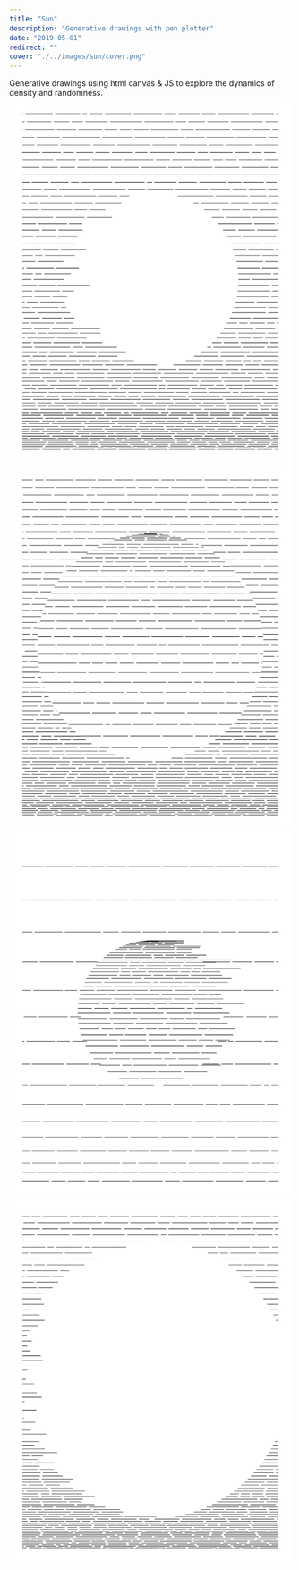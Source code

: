 ```yaml
---
title: "Sun"
description: "Generative drawings with pen plotter"
date: "2019-05-01"
redirect: ""
cover: "./../images/sun/cover.png"
---
```

<div class="text">
Generative drawings using html canvas & JS to explore the dynamics of density and randomness.
</div>

<div class="two-up">
  <img src="./../images/sun/2019.04.14-15.12.01-0.png" />
  <img src="./../images/sun/2019.04.14-16.19.17-0.png" />
</div>

<div class="two-up">
  <img src="./../images/sun/2019.04.14-16.20.50-0.png" />
  <img src="./../images/sun/2019.04.14-15.08.27-0.png" />
</div>
